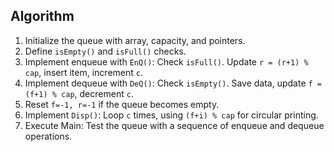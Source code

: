 ## Algorithm
1.  Initialize the queue with array, capacity, and pointers.
2.  Define `isEmpty()` and `isFull()` checks.
3.  Implement enqueue with `EnQ()`: Check `isFull()`. Update `r = (r+1) % cap`, insert item, increment `c`.
4.  Implement dequeue with `DeQ()`: Check `isEmpty()`. Save data, update `f = (f+1) % cap`, decrement `c`.
5.  Reset `f=-1, r=-1` if the queue becomes empty.
6.  Implement `Disp()`: Loop `c` times, using `(f+i) % cap` for circular printing.
7.  Execute Main: Test the queue with a sequence of enqueue and dequeue operations.